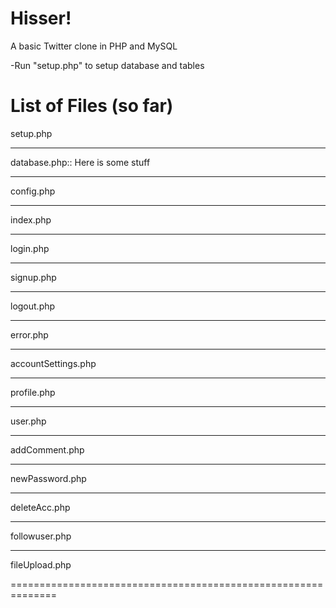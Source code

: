 
Hisser!
=============================================================
A basic Twitter clone in PHP and MySQL

-Run "setup.php" to setup database and tables

List of Files (so far)
==============================================================
setup.php






______________________________________________________________
database.php:: Here is some stuff





______________________________________________________________
config.php




______________________________________________________________
index.php





______________________________________________________________
login.php








______________________________________________________________
signup.php







______________________________________________________________
logout.php








______________________________________________________________
error.php









______________________________________________________________
accountSettings.php










______________________________________________________________
profile.php







______________________________________________________________
user.php







______________________________________________________________
addComment.php







______________________________________________________________
newPassword.php






______________________________________________________________
deleteAcc.php





______________________________________________________________
followuser.php





______________________________________________________________
fileUpload.php






==============================================================